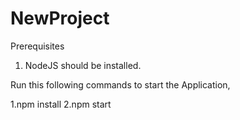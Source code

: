 # NewProject

Prerequisites
1. NodeJS should be installed.
 

Run this following commands to start the Application,

1.npm install
2.npm start


